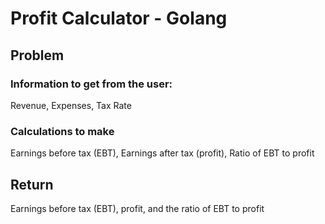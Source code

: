 # Profit Calculator - Golang

## Problem
### Information to get from the user:
Revenue, Expenses, Tax Rate
### Calculations to make
Earnings before tax (EBT), Earnings after tax (profit), Ratio of EBT to profit

## Return
Earnings before tax (EBT), profit, and the ratio of EBT to profit
